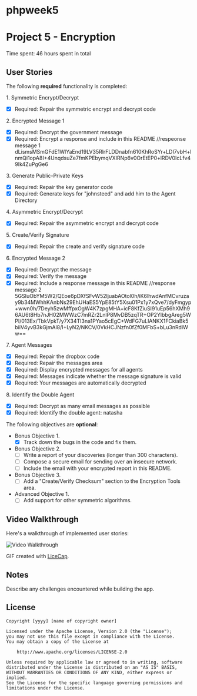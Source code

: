 # phpweek5
# Project 5 - Encryption

Time spent: 46 hours spent in total

## User Stories

The following **required** functionality is completed:

1\. Symmetric Encrypt/Decrypt
  * [x]  Required: Repair the symmetric encrypt and decrypt code

2\. Encrypted Message 1
  * [x]  Required: Decrypt the government message
  * [x]  Required: Encrypt a response and include in this README
     //respeonse message 1     dLismsMSmGFdE1WlYaEnd19LV35RlrFLDDnabfn610KhRoSYr+LDI7vbH+lnmQi1opA8I+4UnqdsuZe7fmKPEbymqVXIRNp6v0OrEtEP0+lRDV0IcLfv49Ik4ZuPgGe6
     
3\. Generate Public-Private Keys
  * [x]  Required: Repair the key generator code
  * [x]  Required: Generate keys for "johnsteed" and add him to the Agent Directory

4\. Asymmetric Encrypt/Decrypt
  * [x]  Required: Repair the asymmetric encrypt and decrypt code

5\. Create/Verify Signature
  * [x]  Required: Repair the create and verify signature code
  
6\. Encrypted Message 2
  * [x]  Required: Decrypt the message
  * [x]  Required: Verify the message
  * [x]  Required: Include a response message in this README
     //response message 2   5GSIuObYM5W2/QEoe6pDXfSFvW52IjuabAOtol0h/iK6lhwdAnfMCvruzay9b34MWhhKAnbNs29EhUHaES5YpE85tY5Xsu01Px1y7xQve7/dyFmgyp+wwn0h/7Deyh5zwMffpxOgW4K7zpgMHA+icF8KfZiuSI91uEp56hXMh96AU6t8Hb7nJH02MWWzC7mRZr2LnlP8MvDB5zqTR+OP2YlbbgAreg5WPl/013Ex/TbkVpkT/y7X34TI3na1PYao5cEgC+WdFG7uLlANKX1FCkiaBk5biiV4yvB3kGjmAl8/I+LyN2/NKCV/0VkHCJNzfn0fZf0MFbS+bLu3nRdIWw==

7\. Agent Messages
  * [x]  Required: Repair the dropbox code
  * [x]  Required: Repair the messages area
  * [x]  Required: Display encrypted messages for all agents
  * [x]  Required: Messages indicate whether the message signature is valid
  * [x]  Required: Your messages are automatically decrypted

8\. Identify the Double Agent
  * [x]  Required: Decrypt as many email messages as possible
  * [x]  Required: Identify the double agent: natasha

The following objectives are **optional**:

* Bonus Objective 1\.
  * [x]  Track down the bugs in the code and fix them.

* Bonus Objective 2\.
  * [ ]  Write a report of your discoveries (longer than 300 characters).
  * [ ]  Compose a secure email for sending over an insecure network.
  * [ ]  Include the email with your encrypted report in this README.

* Bonus Objective 3\.
  * [ ]  Add a "Create/Verify Checksum" section to the Encryption Tools area.

* Advanced Objective 1\.
  * [ ]  Add support for other symmetric algorithms.

## Video Walkthrough

Here's a walkthrough of implemented user stories:

<img src='http://i.imgur.com/OmJGILG.gif' title='Video Walkthrough' width='' alt='Video Walkthrough' />

GIF created with [LiceCap](http://www.cockos.com/licecap/).

## Notes

Describe any challenges encountered while building the app.

## License

    Copyright [yyyy] [name of copyright owner]

    Licensed under the Apache License, Version 2.0 (the "License");
    you may not use this file except in compliance with the License.
    You may obtain a copy of the License at

        http://www.apache.org/licenses/LICENSE-2.0

    Unless required by applicable law or agreed to in writing, software
    distributed under the License is distributed on an "AS IS" BASIS,
    WITHOUT WARRANTIES OR CONDITIONS OF ANY KIND, either express or implied.
    See the License for the specific language governing permissions and
    limitations under the License.
